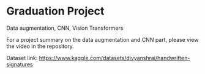 # Graduation Project

Data augmentation, CNN, Vision Transformers

For a project summary on the data augmentation and CNN part, please view the video in the repository.

Dataset link:
https://www.kaggle.com/datasets/divyanshrai/handwritten-signatures
